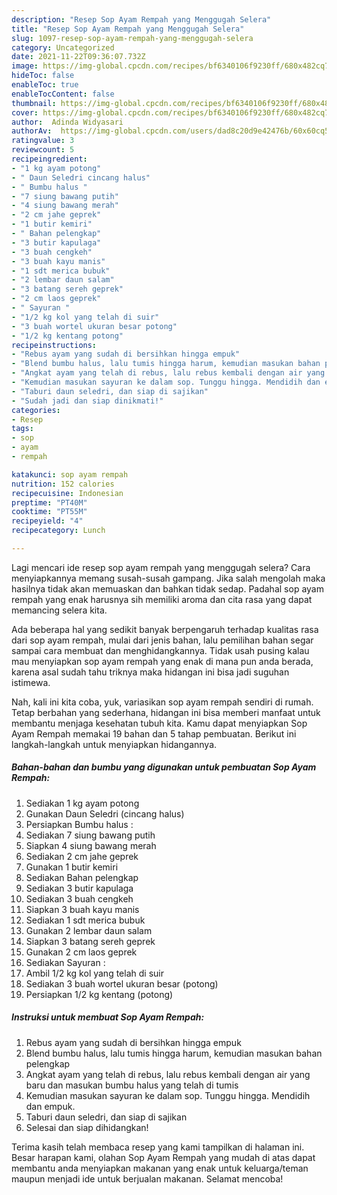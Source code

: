 ```yaml
---
description: "Resep Sop Ayam Rempah yang Menggugah Selera"
title: "Resep Sop Ayam Rempah yang Menggugah Selera"
slug: 1097-resep-sop-ayam-rempah-yang-menggugah-selera
category: Uncategorized
date: 2021-11-22T09:36:07.732Z
image: https://img-global.cpcdn.com/recipes/bf6340106f9230ff/680x482cq70/sop-ayam-rempah-foto-resep-utama.jpg
hideToc: false
enableToc: true
enableTocContent: false
thumbnail: https://img-global.cpcdn.com/recipes/bf6340106f9230ff/680x482cq70/sop-ayam-rempah-foto-resep-utama.jpg
cover: https://img-global.cpcdn.com/recipes/bf6340106f9230ff/680x482cq70/sop-ayam-rempah-foto-resep-utama.jpg
author:  Adinda Widyasari
authorAv:  https://img-global.cpcdn.com/users/dad8c20d9e42476b/60x60cq50/avatar.jpg
ratingvalue: 3
reviewcount: 5
recipeingredient:
- "1 kg ayam potong"
- " Daun Seledri cincang halus"
- " Bumbu halus "
- "7 siung bawang putih"
- "4 siung bawang merah"
- "2 cm jahe geprek"
- "1 butir kemiri"
- " Bahan pelengkap"
- "3 butir kapulaga"
- "3 buah cengkeh"
- "3 buah kayu manis"
- "1 sdt merica bubuk"
- "2 lembar daun salam"
- "3 batang sereh geprek"
- "2 cm laos geprek"
- " Sayuran "
- "1/2 kg kol yang telah di suir"
- "3 buah wortel ukuran besar potong"
- "1/2 kg kentang potong"
recipeinstructions:
- "Rebus ayam yang sudah di bersihkan hingga empuk"
- "Blend bumbu halus, lalu tumis hingga harum, kemudian masukan bahan pelengkap"
- "Angkat ayam yang telah di rebus, lalu rebus kembali dengan air yang baru dan masukan bumbu halus yang telah di tumis"
- "Kemudian masukan sayuran ke dalam sop. Tunggu hingga. Mendidih dan empuk."
- "Taburi daun seledri, dan siap di sajikan"
- "Sudah jadi dan siap dinikmati!"
categories:
- Resep
tags:
- sop
- ayam
- rempah

katakunci: sop ayam rempah 
nutrition: 152 calories
recipecuisine: Indonesian
preptime: "PT40M"
cooktime: "PT55M"
recipeyield: "4"
recipecategory: Lunch

---
```



Lagi mencari ide resep sop ayam rempah yang menggugah selera? Cara menyiapkannya memang susah-susah gampang. Jika salah mengolah maka hasilnya tidak akan memuaskan dan bahkan tidak sedap. Padahal sop ayam rempah yang enak harusnya sih memiliki aroma dan cita rasa yang dapat memancing selera kita.




Ada beberapa hal yang sedikit banyak berpengaruh terhadap kualitas rasa dari sop ayam rempah, mulai dari jenis bahan, lalu pemilihan bahan segar sampai cara membuat dan menghidangkannya. Tidak usah pusing kalau mau menyiapkan sop ayam rempah yang enak di mana pun anda berada, karena asal sudah tahu triknya maka hidangan ini bisa jadi suguhan istimewa.


Nah, kali ini kita coba, yuk, variasikan sop ayam rempah sendiri di rumah. Tetap berbahan yang sederhana, hidangan ini bisa memberi manfaat untuk membantu menjaga kesehatan tubuh kita. Kamu dapat menyiapkan Sop Ayam Rempah memakai 19 bahan dan 5 tahap pembuatan. Berikut ini langkah-langkah untuk menyiapkan hidangannya.

<!--inarticleads1-->

##### Bahan-bahan dan bumbu yang digunakan untuk pembuatan Sop Ayam Rempah:

1. Sediakan 1 kg ayam potong
1. Gunakan  Daun Seledri (cincang halus)
1. Persiapkan  Bumbu halus :
1. Sediakan 7 siung bawang putih
1. Siapkan 4 siung bawang merah
1. Sediakan 2 cm jahe geprek
1. Gunakan 1 butir kemiri
1. Sediakan  Bahan pelengkap
1. Sediakan 3 butir kapulaga
1. Sediakan 3 buah cengkeh
1. Siapkan 3 buah kayu manis
1. Sediakan 1 sdt merica bubuk
1. Gunakan 2 lembar daun salam
1. Siapkan 3 batang sereh geprek
1. Gunakan 2 cm laos geprek
1. Sediakan  Sayuran :
1. Ambil 1/2 kg kol yang telah di suir
1. Sediakan 3 buah wortel ukuran besar (potong)
1. Persiapkan 1/2 kg kentang (potong)




<!--inarticleads2-->

##### Instruksi untuk membuat Sop Ayam Rempah:

1. Rebus ayam yang sudah di bersihkan hingga empuk
1. Blend bumbu halus, lalu tumis hingga harum, kemudian masukan bahan pelengkap
1. Angkat ayam yang telah di rebus, lalu rebus kembali dengan air yang baru dan masukan bumbu halus yang telah di tumis
1. Kemudian masukan sayuran ke dalam sop. Tunggu hingga. Mendidih dan empuk.
1. Taburi daun seledri, dan siap di sajikan
1. Selesai dan siap dihidangkan!



Terima kasih telah membaca resep yang kami tampilkan di halaman ini. Besar harapan kami, olahan Sop Ayam Rempah yang mudah di atas dapat membantu anda menyiapkan makanan yang enak untuk keluarga/teman maupun menjadi ide untuk berjualan makanan. Selamat mencoba!
